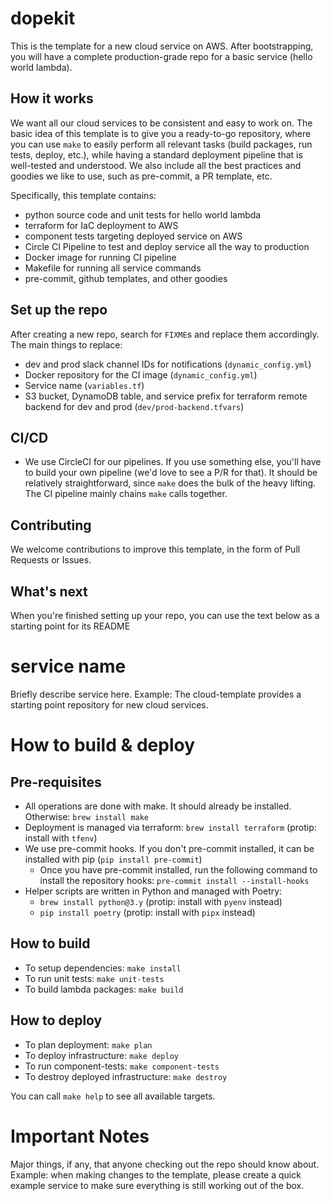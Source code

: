# dopekit

This is the template for a new cloud service on AWS. After bootstrapping, you will have a complete production-grade repo for a basic service (hello world lambda).


## How it works
We want all our cloud services to be consistent and easy to work on. The basic idea of this template is to give you a ready-to-go repository, where you can use `make` to easily perform all relevant tasks (build packages, run tests, deploy, etc.), while having a standard deployment pipeline that is well-tested and understood. We also include all the best practices and goodies we like to use, such as pre-commit, a PR template, etc.

Specifically, this template contains:
- python source code and unit tests for hello world lambda
- terraform for IaC deployment to AWS
- component tests targeting deployed service on AWS
- Circle CI Pipeline to test and deploy service all the way to production
- Docker image for running CI pipeline
- Makefile for running all service commands
- pre-commit, github templates, and other goodies

## Set up the repo
 After creating a new repo, search for `FIXME`s and replace them accordingly. The main things to replace:
 - dev and prod slack channel IDs for notifications (`dynamic_config.yml`)
 - Docker repository for the CI image (`dynamic_config.yml`)
 - Service name (`variables.tf`)
 - S3 bucket, DynamoDB table, and service prefix for terraform remote backend for dev and prod (`dev/prod-backend.tfvars`)


## CI/CD
- We use CircleCI for our pipelines. If you use something else, you'll have to build your own pipeline (we'd love to see a P/R for that). It should be relatively straightforward, since `make` does the bulk of the heavy lifting. The CI pipeline mainly chains `make` calls together.

## Contributing
We welcome contributions to improve this template, in the form of Pull Requests or Issues.

## What's next

When you're finished setting up your repo, you can use the text below as a starting point for its README

# service name

Briefly describe service here.
Example: The cloud-template provides a starting point repository for new cloud services.

# How to build & deploy
## Pre-requisites

* All operations are done with make. It should already be installed. Otherwise: `brew install make`
* Deployment is managed via terraform: `brew install terraform` (protip: install with `tfenv`)
* We use pre-commit hooks. If you don't pre-commit installed, it can be installed with pip (`pip install pre-commit`)
  * Once you have pre-commit installed, run the following command to install the repository hooks: `pre-commit install --install-hooks`
* Helper scripts are written in Python and managed with Poetry:
  * `brew install python@3.y` (protip: install with `pyenv` instead)
  * `pip install poetry` (protip: install with `pipx` instead)

## How to build
* To setup dependencies: `make install`
* To run unit tests: `make unit-tests`
* To build lambda packages: `make build`

## How to deploy

* To plan deployment: `make plan`
* To deploy infrastructure: `make deploy`
* To run component-tests: `make component-tests`
* To destroy deployed infrastructure: `make destroy`

You can call `make help` to see all available targets.

# Important Notes

Major things, if any, that anyone checking out the repo should know about.
Example: when making changes to the template, please create a quick example service to make sure everything is still working out of the box.
